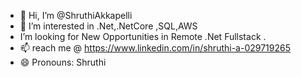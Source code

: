 - 👋 Hi, I’m @ShruthiAkkapelli
- 👀 I’m interested in .Net,.NetCore ,SQL,AWS
-  I’m looking for New Opportunities in Remote .Net Fullstack .
- 📫 reach me @ https://www.linkedin.com/in/shruthi-a-029719265
- 😄 Pronouns: Shruthi


<!---
Shruthi213/Shruthi213 is a ✨ special ✨ repository because its `README.md` (this file) appears on your GitHub profile.
You can click the Preview link to take a look at your changes.
--->
